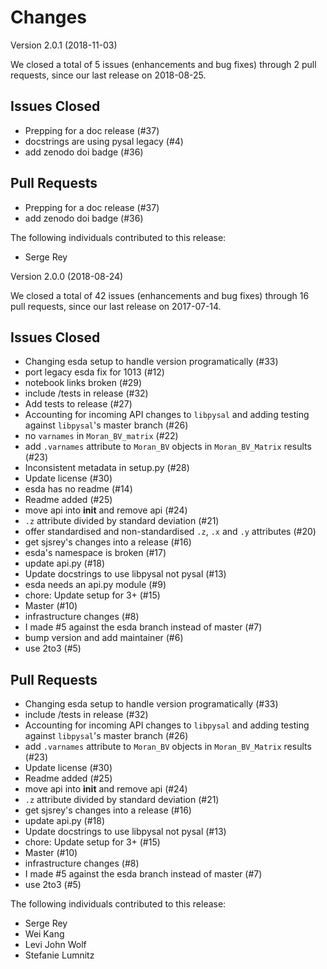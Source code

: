 # Changes

Version 2.0.1 (2018-11-03)

We closed a total of 5 issues (enhancements and bug fixes) through 2 pull requests, since our last release on 2018-08-25.

## Issues Closed
  - Prepping for a doc release (#37)
  - docstrings are using pysal legacy (#4)
  - add zenodo doi badge (#36)

## Pull Requests
  - Prepping for a doc release (#37)
  - add zenodo doi badge (#36)

The following individuals contributed to this release:

  - Serge Rey


Version 2.0.0 (2018-08-24)

We closed a total of 42 issues (enhancements and bug fixes) through 16 pull requests, since our last release on 2017-07-14.

## Issues Closed
  - Changing esda setup to handle version programatically (#33)
  - port legacy esda fix for 1013  (#12)
  - notebook links broken (#29)
  - include /tests in release (#32)
  - Add tests to release (#27)
  - Accounting for incoming API changes to `libpysal` and adding testing against `libpysal`'s master branch (#26)
  - no `varnames` in `Moran_BV_matrix` (#22)
  - add `.varnames` attribute to `Moran_BV` objects in `Moran_BV_Matrix` results (#23)
  - Inconsistent metadata in setup.py (#28)
  - Update license (#30)
  - esda has no readme (#14)
  - Readme added (#25)
  - move api into __init__ and remove api (#24)
  - `.z` attribute divided by standard deviation (#21)
  - offer standardised and non-standardised `.z`, `.x` and `.y` attributes (#20)
  - get sjsrey's changes into a release (#16)
  - esda's namespace is broken (#17)
  - update api.py (#18)
  - Update docstrings to use libpysal not pysal (#13)
  - esda needs an api.py module (#9)
  - chore: Update setup for 3+ (#15)
  - Master (#10)
  - infrastructure changes (#8)
  - I made #5 against the esda branch instead of master (#7)
  - bump version and add maintainer (#6)
  - use 2to3 (#5)

## Pull Requests
  - Changing esda setup to handle version programatically (#33)
  - include /tests in release (#32)
  - Accounting for incoming API changes to `libpysal` and adding testing against `libpysal`'s master branch (#26)
  - add `.varnames` attribute to `Moran_BV` objects in `Moran_BV_Matrix` results (#23)
  - Update license (#30)
  - Readme added (#25)
  - move api into __init__ and remove api (#24)
  - `.z` attribute divided by standard deviation (#21)
  - get sjsrey's changes into a release (#16)
  - update api.py (#18)
  - Update docstrings to use libpysal not pysal (#13)
  - chore: Update setup for 3+ (#15)
  - Master (#10)
  - infrastructure changes (#8)
  - I made #5 against the esda branch instead of master (#7)
  - use 2to3 (#5)

The following individuals contributed to this release:

  - Serge Rey
  - Wei Kang
  - Levi John Wolf
  - Stefanie Lumnitz
